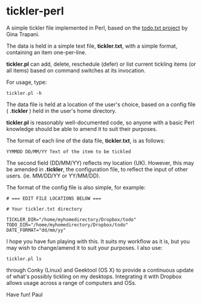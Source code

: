 tickler-perl
============

A simple tickler file implemented in Perl, based on the [todo.txt project](https://github.com/ginatrapani/todo.txt-cli) by Gina Trapani.

The data is held in a simple text file, **tickler.txt**, with a simple format, containing an item one-per-line.

**tickler.pl** can add, delete, reschedule (defer) or list current tickling items (or all items) based on command switches at its invocation.

For usage, type:

    tickler.pl -h

The data file is held at a location of the user's choice, based on a config file ( **\.tickler** ) held in the user's home directory.

**tickler.pl** is reasonably well-documented code, so anyone with a basic Perl knowledge should be able to amend it to suit their purposes.

The format of each line of the data file, **tickler.txt**, is as follows:

    YYMMDD DD/MM/YY Text of the item to be tickled

The second field (DD/MM/YY) reflects my location (UK). However, this may be amended in **.tickler**, the configuration file, to reflect the input of other users. (ie. MM/DD/YY or YY/MM/DD).

The format of the config file is also simple, for example:

    # === EDIT FILE LOCATIONS BELOW ===

    # Your tickler.txt directory

    TICKLER_DIR="/home/myhomedirectory/Dropbox/todo"
    TODO_DIR="/home/myhomedirectory/Dropbox/todo"
    DATE_FORMAT="dd/mm/yy"

I hope you have fun playing with this. It suits my workflow as it is, but you may wish to change/amend it to suit your purposes. I also use:

    tickler.pl ls
    
through Conky (Linux) and Geektool (OS X) to provide a continuous update of what's possibly tickling on my desktops. Integrating it with Dropbox allows usage across a range of computers and OSs.

Have fun!
Paul

